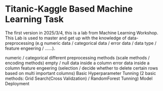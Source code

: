 # Titanic-Kaggle Based Machine Learning Task

The first version in 2025/3/4, this is a lab from Machine Learning Workshop. This Lab is used to master and get up with the knowledge of data-preprocessing (e.g numeric data / categorical data / error data / data type / feature engeering / ......).

numeric / categorical different preprocessing methods (scale methods / encoding methods)
empty / null data inside a column
error data inside a column
feature engeering (selection / decide whether to delete certain rows based on multi important columns)
Basic Hyperparameter Tunning (2 basic methods: Grid Search(Cross Validzation) / RandomForest Tunning)
Model Deployment
